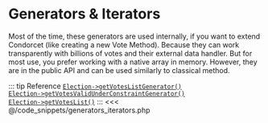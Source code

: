 # Generators & Iterators

Most of the time, these generators are used internally, if you want to extend Condorcet (like creating a new Vote Method). Because they can work transparently with billions of votes and their external data handler.
But for most use, you prefer working with a native array in memory. However, they are in the public API and can be used similarly to classical method.

::: tip Reference
[`Election->getVotesListGenerator()`](/api-reference/Election%20Class/Election--getVotesListGenerator())  
[`Election->getVotesValidUnderConstraintGenerator()`](/api-reference/Election%20Class/Election--getVotesValidUnderConstraintGenerator())  
[`Election->getVotesList()`](/api-reference/Election%20Class/Election--getVotesList()) 
:::
<<< @/code_snippets/generators_iterators.php